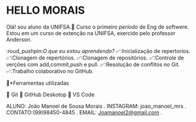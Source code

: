 # HELLO MORAIS
  Olá! sou aluno da UNIFSA.:bust_in_silhouette:
  Curso o primeiro *período* de Eng de softwere.
  Estou em um curso de extenção na UNIFSA, exercido  pelo professor Anderson.

:roud_pushpin:*O que eu estou aprendendo?*
:white_check_mark::Inicialização de repertorios.
:white_check_mark::Clonagem de repertórios.
:white_check_mark::Clonagem de repositórios.
:white_check_mark::Controle de verções com add,commit,push e pull.
:white_check_mark::Resolução de conflitos no Git.
:white_check_mark::Trabalho colaborativo no GitHub.
 
 :wrench:*Ferramentas utilizadas

 :diamond_shape_with_a_dot_inside:	Git
 :diamond_shape_with_a_dot_inside:	GitHub Deskotop
 :diamond_shape_with_a_dot_inside:	VS Code

  ALUNO: João Manoel de Sousa Morais .
  INSTAGRAM: joao_manoel_mrs .
  CONTATO:(99)98450-4845 .
  EMAIL: Joamanoel2@gmail.com .
  
  